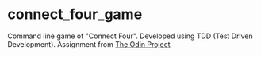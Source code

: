 # connect_four_game
Command line game of "Connect Four". Developed using TDD (Test Driven Development).
Assignment from <a href="https://www.theodinproject.com">The Odin Project</a>